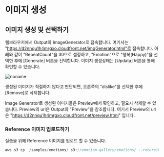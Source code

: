 # 이미지 생성

## 이미지 생성 및 선택하기

웹브라우저에서 Output의 ImageGenerator로 접속합니다. 여기서는 "https://d2nnqu1h4mrgxo.cloudfront.net/imgGenerator.html"로 접속합니다. 아래와 같이 "RepeatCount"을 30으로 설정하고, "Emotion"으로 "행복(Happy)"을 선택한 후에 [Generate] 버튼을 선택합니다. 이미지 생성상태는 [Updata] 버튼을 통해 확인할 수 있습니다.

![noname](https://user-images.githubusercontent.com/52392004/235281180-709590e1-806d-4da9-b643-bd617b97bec3.png)

생성된 이미지가 적절하지 않다고 판단되면, 오른쪽의 "dislike"를 선택한 후에 [Remove]로 삭제합니다. 

Image Generator로 생성된 이미지들은 Preview에서 확인하고, 필요시 삭제할 수 있습니다. Preview의 url은 Output의 "Preview"을 참조합니다. 여기서 Preview의 url은 "https://d2nnqu1h4mrgxo.cloudfront.net/preview.html" 입니다. 


### Reference 이미지 업로드하기

실습을 위해 Reference 이미지를 업로드 할 수 있습니다.

```java
aws s3 cp ./samples/emotions/ s3://emotion-gallery/emotions/ --recursive
```

